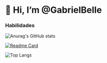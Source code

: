 # 👋 Hi, I’m @GabrielBelle
### Habilidades

![Anurag's GitHub stats](https://github-readme-stats.vercel.app/api?username=GabrielBelle&show_icons=true&theme=github_dark_dimmed&rank_icon=github)

[![Readme Card](https://github-readme-stats.vercel.app/api/pin/?username=GabrielBelle&repo=estudos_front_end&theme=github_dark_dimmed)](https://github.com/GabrielBelle/estudos_front_end)

![Top Langs](https://github-readme-stats.vercel.app/api/top-langs/?username=GabrielBelle&layout=compact&theme=github_dark_dimmed)
